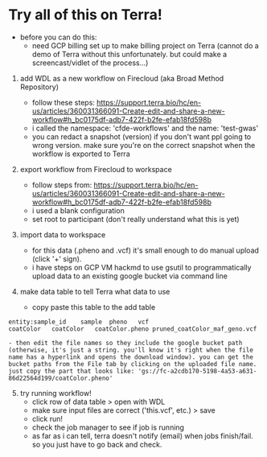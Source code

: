 # Try all of this on Terra!

- before you can do this:
    - need GCP billing set up to make billing project on Terra
    (cannot do a demo of Terra without this unfortunately. but could make a screencast/vidlet of the process...)


1. add WDL as a new workflow on Firecloud (aka Broad Method Repository)
    - follow these steps: https://support.terra.bio/hc/en-us/articles/360031366091-Create-edit-and-share-a-new-workflow#h_bc0175df-adb7-422f-b2fe-efab18fd598b
    - i called the namespace: 'cfde-workflows' and the name: 'test-gwas'
    - you can redact a snapshot (version) if you don't want ppl going to wrong version. make sure you're on the correct snapshot when the workflow is exported to Terra

2. export workflow from Firecloud to workspace
    - follow steps from: https://support.terra.bio/hc/en-us/articles/360031366091-Create-edit-and-share-a-new-workflow#h_bc0175df-adb7-422f-b2fe-efab18fd598b
    - i used a blank configuration
    - set root to participant (don't really understand what this is yet)

3. import data to workspace
    - for this data (.pheno and .vcf) it's small enough to do manual upload (click '+' sign).
    - i have steps on GCP VM hackmd to use gsutil to programmatically upload data to an existing google bucket via command line

4. make data table to tell Terra what data to use
    - copy paste this table to the add table
```
entity:sample_id	sample	pheno	vcf
coatColor	coatColor	coatColor.pheno	pruned_coatColor_maf_geno.vcf
```
    - then edit the file names so they include the google bucket path (otherwise, it's just a string. you'll know it's right when the file name has a hyperlink and opens the download window). you can get the bucket paths from the File tab by clicking on the uploaded file name. just copy the part that looks like: 'gs://fc-a2cdb170-5198-4a53-a631-86d22564d199/coatColor.pheno'

5. try running workflow!
    - click row of data table > open with WDL
    - make sure input files are correct ('this.vcf', etc.) > save
    - click run!
    - check the job manager to see if job is running
    - as far as i can tell, terra doesn't notify (email) when jobs finish/fail. so you just have to go back and check.
